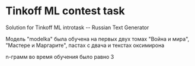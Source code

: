 # Tinkoff ML contest task
Solution for Tinkoff ML introtask -- Russian Text Generator 

Модель "modelka" была обучена на первых двух томах "Война и мира", "Мастере и Маргарите", пастах с двача и текстах оксимирона

n-грамм во время обучения было равно 3 
